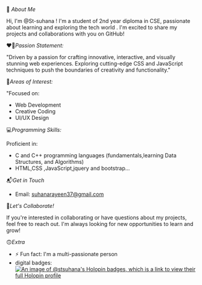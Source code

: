  👋 *About Me*

Hi, I'm @St-suhana ! I'm a student of 2nd year diploma in CSE, passionate about learning and exploring the tech world . 
I'm excited to share my projects and collaborations with you on GitHub!

❤️‍🔥*Passion Statement:*

"Driven by a passion for crafting innovative, interactive, and visually stunning web experiences.
Exploring cutting-edge CSS and JavaScript techniques to push the boundaries of creativity and functionality."

🥀*Areas of Interest:*

"Focused on:
- Web Development
- Creative Coding
- UI/UX Design

💻*Programming Skills:*

Proficient in:
- C and C++ programming languages (fundamentals,learning Data Structures, and Algorithms)
- HTML,CSS ,JavaScript,jquery and bootstrap...

📬*Get in Touch*

- Email: suhanarayeen37@gmail.com

🤝*Let's Collaborate!*

If you're interested in collaborating or have questions about my projects,
feel free to reach out. I'm always looking for new opportunities to learn and grow!

🙃*Extra*
- ⚡ Fun fact: I'm a multi-passionate person
- digital badges: [![An image of @stsuhana's Holopin badges, which is a link to view their full Holopin profile](https://holopin.me/stsuhana)](https://holopin.io/@stsuhana)
<!---
St-suhana/St-suhana is a ✨ special ✨ repository because its `README.md` (this file) appears on your GitHub profile.
You can click the Preview link to take a look at your changes.
--->
